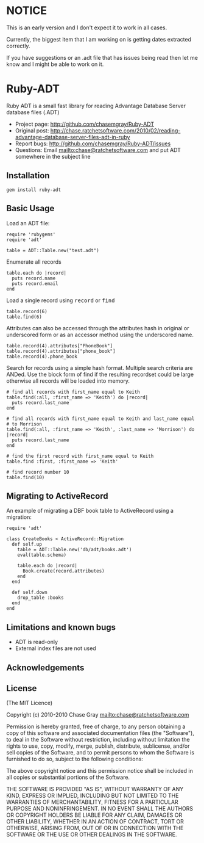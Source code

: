 # NOTICE
This is an early version and I don't expect it to work in all cases.

Currently, the biggest item that I am working on is getting dates extracted correctly.

If you have suggestions or an .adt file that has issues being read then let me know and I might be able to work on it.

# Ruby-ADT

Ruby ADT is a small fast library for reading Advantage Database Server database files (.ADT)

* Project page: <http://github.com/chasemgray/Ruby-ADT>
* Original post: <http://chase.ratchetsoftware.com/2010/02/reading-advantage-database-server-files-adt-in-ruby>
* Report bugs: <http://github.com/chasemgray/Ruby-ADT/issues>
* Questions: Email <mailto:chase@ratchetsoftware.com> and put ADT somewhere in the subject line

## Installation
  
    gem install ruby-adt
  
## Basic Usage

Load an ADT file:

    require 'rubygems'
    require 'adt'

    table = ADT::Table.new("test.adt")

Enumerate all records

    table.each do |record|
      puts record.name
      puts record.email
    end
    
Load a single record using <tt>record</tt> or <tt>find</tt>

    table.record(6)
    table.find(6)

Attributes can also be accessed through the attributes hash in original or
underscored form or as an accessor method using the underscored name.

    table.record(4).attributes["PhoneBook"]
    table.record(4).attributes["phone_book"]
    table.record(4).phone_book
  
Search for records using a simple hash format.  Multiple search criteria are
ANDed. Use the block form of find if the resulting recordset could be large
otherwise all records will be loaded into memory.
    
    # find all records with first_name equal to Keith
    table.find(:all, :first_name => 'Keith') do |record|
      puts record.last_name
    end
    
    # find all records with first_name equal to Keith and last_name equal
    # to Morrison
    table.find(:all, :first_name => 'Keith', :last_name => 'Morrison') do |record|
      puts record.last_name
    end
    
    # find the first record with first_name equal to Keith
    table.find :first, :first_name => 'Keith'
    
    # find record number 10
    table.find(10)
  
## Migrating to ActiveRecord

An example of migrating a DBF book table to ActiveRecord using a migration:

    require 'adt'

    class CreateBooks < ActiveRecord::Migration
      def self.up
        table = ADT::Table.new('db/adt/books.adt')
        eval(table.schema)

        table.each do |record|
          Book.create(record.attributes)
        end
      end

      def self.down
        drop_table :books
      end
    end
  
## Limitations and known bugs
  
* ADT is read-only
* External index files are not used

## Acknowledgements 


## License

(The MIT Licence)

Copyright (c) 2010-2010 Chase Gray <mailto:chase@ratchetsoftware.com>

Permission is hereby granted, free of charge, to any person
obtaining a copy of this software and associated documentation
files (the "Software"), to deal in the Software without
restriction, including without limitation the rights to use,
copy, modify, merge, publish, distribute, sublicense, and/or sell
copies of the Software, and to permit persons to whom the
Software is furnished to do so, subject to the following
conditions:

The above copyright notice and this permission notice shall be
included in all copies or substantial portions of the Software.

THE SOFTWARE IS PROVIDED "AS IS", WITHOUT WARRANTY OF ANY KIND,
EXPRESS OR IMPLIED, INCLUDING BUT NOT LIMITED TO THE WARRANTIES
OF MERCHANTABILITY, FITNESS FOR A PARTICULAR PURPOSE AND
NONINFRINGEMENT. IN NO EVENT SHALL THE AUTHORS OR COPYRIGHT
HOLDERS BE LIABLE FOR ANY CLAIM, DAMAGES OR OTHER LIABILITY,
WHETHER IN AN ACTION OF CONTRACT, TORT OR OTHERWISE, ARISING
FROM, OUT OF OR IN CONNECTION WITH THE SOFTWARE OR THE USE OR
OTHER DEALINGS IN THE SOFTWARE.
